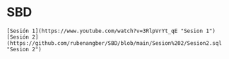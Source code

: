 # SBD

    [Sesión 1](https://www.youtube.com/watch?v=3RlpVrYt_qE "Sesion 1")
    [Sesión 2](https://github.com/rubenangber/SBD/blob/main/Sesion%202/Sesion2.sql "Sesion 2")